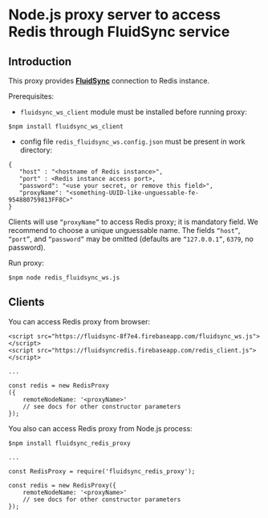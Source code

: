# Node.js proxy server to access Redis through FluidSync service

## Introduction

This proxy provides [**FluidSync**](https://github.com/nowido/FluidsyncHerokuWS) connection to Redis instance.

Prerequisites: 

- `fluidsync_ws_client` module must be installed before running proxy:

```
$npm install fluidsync_ws_client
```

- config file `redis_fluidsync_ws.config.json` must be present in work directory:

```
{
   "host" : "<hostname of Redis instance>",
   "port" : <Redis instance access port>,
   "password": "<use your secret, or remove this field>",
   "proxyName": "<something-UUID-like-unguessable-fe-954880759813FF8C>"
}
```

Clients will use `“proxyName”` to access Redis proxy; it is mandatory field. We recommend to choose a unique unguessable name. The fields `“host”`, `“port”`, and `“password”` may be omitted (defaults are `“127.0.0.1”`, `6379`, no password).

Run proxy:

```
$npm node redis_fluidsync_ws.js
```

## Clients

You can access Redis proxy from browser:

```
<script src="https://fluidsync-8f7e4.firebaseapp.com/fluidsync_ws.js"></script>
<script src="https://fluidsyncredis.firebaseapp.com/redis_client.js"></script>

...

const redis = new RedisProxy
({
    remoteNodeName: '<proxyName>'
    // see docs for other constructor parameters
});
```

You also can access Redis proxy from Node.js process:

```
$npm install fluidsync_redis_proxy

...

const RedisProxy = require('fluidsync_redis_proxy');

const redis = new RedisProxy({
    remoteNodeName: '<proxyName>'    
    // see docs for other constructor parameters
});
```

